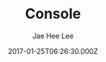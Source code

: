 ---
title: Console
github: 'https://github.com/jaehee0113/console'
demo: 'https://jaehee0113.github.io/console'
author: Jae Hee Lee
ssg:
  - Jekyll
cms:
  - No Cms
date: 2017-01-25T06:26:30.000Z
github_branch: master
description: simple yet powerful theme that will make your website look stylish
stale: true
---